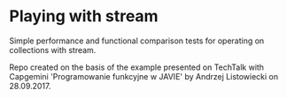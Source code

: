 # Playing with stream

Simple performance and functional comparison tests for operating on collections with stream. 

Repo created on the basis of the example presented on TechTalk with Capgemini 'Programowanie funkcyjne w JAVIE' by Andrzej Listowiecki on 28.09.2017.
